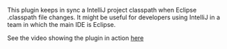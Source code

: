 This plugin keeps in sync a IntelliJ project classpath when Eclipse .classpath file changes. It might be useful for developers using IntelliJ in a team in which the main IDE is Eclipse.

See the video showing the plugin in action [here](http://intellij-plugin-eclipse-integration.googlegroups.com/web/Intellij.htm)












